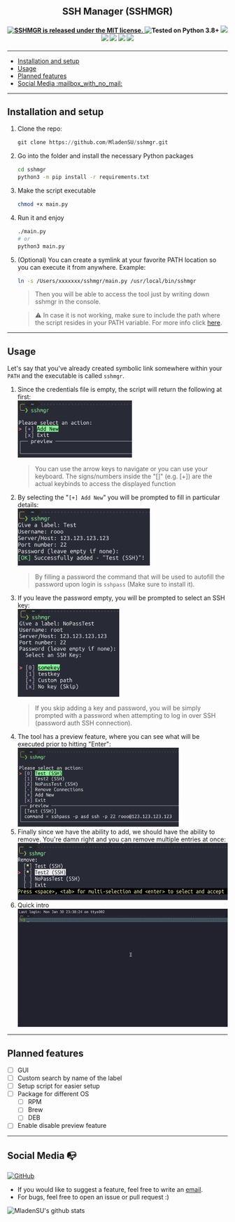 <h2 align="center">SSH Manager (SSHMGR)</h2> 
 <h4 align="center">
  <a href="https://github.com/MladenSU/SSH-Manager/blob/main/LICENSE.md">
    <img src="https://img.shields.io/github/license/MladenSU/SSH-Manager" alt="SSHMGR is released under the MIT license." />
  </a>
  <img src="https://img.shields.io/badge/Python-3-blue" alt="Tested on Python 3.8+" />
  <img src="https://img.shields.io/github/stars/MladenSU/SSH-Manager"/>
  <img src="http://hits.dwyl.com/MladenSU/SSH-Manager.svg"/>
  <img src="https://img.shields.io/github/issues/MladenSU/SSH-Manager"/>
  <img src="https://img.shields.io/github/forks/MladenSU/SSH-Manager"/>
  <img src="https://img.shields.io/badge/platform-Linux%20%7C%20macOS-blue"/>
</h4>

---

- [Installation and setup](#installation-and-setup)
- [Usage](#usage)
- [Planned features](#planned-features)
- [Social Media :mailbox\_with\_no\_mail:](#social-media-mailbox_with_no_mail)

---
## Installation and setup
1. Clone the repo:
    ```python
    git clone https://github.com/MladenSU/sshmgr.git
    ```
2. Go into the folder and install the necessary Python packages
   ```bash
   cd sshmgr
   python3 -m pip install -r requirements.txt
   ```
3. Make the script executable
    ```bash
    chmod +x main.py
    ```
4. Run it and enjoy
    ```bash
    ./main.py
    # or
    python3 main.py
    ```
5. (Optional) You can create a symlink at your favorite PATH location so you can execute it from anywhere. Example:
    ```bash
    ln -s /Users/xxxxxxx/sshmgr/main.py /usr/local/bin/sshmgr
    ```
    > Then you will be able to access the tool just by writing down sshmgr in the console.

    > :warning: In case it is not working, make sure to include the path where the script resides in your PATH variable. For more info click [here](https://www.digitalocean.com/community/tutorials/how-to-view-and-update-the-linux-path-environment-variable).
---
## Usage
Let's say that you've already created symbolic link somewhere within your `PATH` and the executable is called `sshmgr`.

1. Since the credentials file is empty, the script will return the following at first:</br>
    <img src="docs/images/initial.png" alt="init" width=auto height=130 />
    > You can use the arrow keys to navigate or you can use your keyboard. The signs/numbers inside the "[]" (e.g. [+]) are the actual keybinds to access the displayed function
2. By selecting the "`[+] Add New`" you will be prompted to fill in particular details:</br>
    <img src="docs/images/addnew.png" alt="add" width=auto height=130 />
    > By filling a password the command that will be used to autofill the password upon login is `sshpass` (Make sure to install it).
3. If you leave the password empty, you will be prompted to select an SSH key:</br>
    <img src="docs/images/key.png" alt="key" width=auto height=200 />
    > If you skip adding a key and password, you will be simply prompted with a password when attempting to log in over SSH (password auth SSH connection).
4. The tool has a preview feature, where you can see what will be executed prior to hitting "Enter":</br>
    <img src="docs/images/preview.png" alt="preview" width=auto height=180 />
5. Finally since we have the ability to add, we should have the ability to remove. You're damn right and you can remove multiple entries at once:</br>
    <img src="docs/images/removal.png" alt="Removal" width=auto height=130 />
6. Quick intro
  ![intro](docs/images/sshmgr_demo.gif)

---
## Planned features
- [ ] GUI
- [ ] Custom search by name of the label
- [ ] Setup script for easier setup
- [ ] Package for different OS
  - [ ] RPM
  - [ ] Brew
  - [ ] DEB
- [ ] Enable disable preview feature
---

## Social Media :mailbox_with_no_mail:
[![GitHub](https://img.shields.io/badge/-GitHub-181717?style=flat-square&logo=github&link=https://github.com/MladenSU/)](https://github.com/MladenSU/)

- If you would like to suggest a feature, feel free to write an [email](mailto:mladen.projects@gmail.com).
- For bugs, feel free to open an issue or pull request :)

![MladenSU's github stats](https://github-readme-stats.vercel.app/api?username=MladenSU&show_icons=true&icon_color=79ff97&bg_color=151515&text_color=9f9f9f)